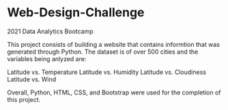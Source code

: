 # Web-Design-Challenge
2021 Data Analytics Bootcamp


This project consists of building a website that contains informtion that was generated through Python. The dataset is of over 500 cities and the variables being anlyzed are:

Latitude vs. Temperature
Latitude vs. Humidity
Latitude vs. Cloudiness
Latitude vs. Wind


Overall, Python, HTML, CSS, and Bootstrap were used for the completion of this project.


